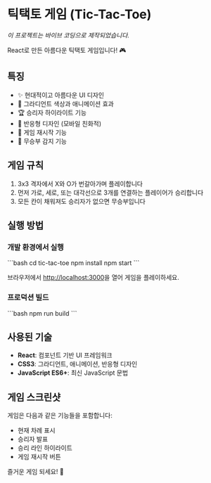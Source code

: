 # 틱택토 게임 (Tic-Tac-Toe)

*이 프로젝트는 바이브 코딩으로 제작되었습니다.*

React로 만든 아름다운 틱택토 게임입니다! 🎮

## 특징

- ✨ 현대적이고 아름다운 UI 디자인
- 🌈 그라디언트 색상과 애니메이션 효과
- 🏆 승리자 하이라이트 기능
- 📱 반응형 디자인 (모바일 친화적)
- 🔄 게임 재시작 기능
- 🎯 무승부 감지 기능

## 게임 규칙

1. 3x3 격자에서 X와 O가 번갈아가며 플레이합니다
2. 먼저 가로, 세로, 또는 대각선으로 3개를 연결하는 플레이어가 승리합니다
3. 모든 칸이 채워져도 승리자가 없으면 무승부입니다

## 실행 방법

### 개발 환경에서 실행

\`\`\`bash
cd tic-tac-toe
npm install
npm start
\`\`\`

브라우저에서 [http://localhost:3000](http://localhost:3000)을 열어 게임을 플레이하세요.

### 프로덕션 빌드

\`\`\`bash
npm run build
\`\`\`

## 사용된 기술

- **React**: 컴포넌트 기반 UI 프레임워크
- **CSS3**: 그라디언트, 애니메이션, 반응형 디자인
- **JavaScript ES6+**: 최신 JavaScript 문법

## 게임 스크린샷

게임은 다음과 같은 기능들을 포함합니다:

- 현재 차례 표시
- 승리자 발표
- 승리 라인 하이라이트
- 게임 재시작 버튼

즐거운 게임 되세요! 🎉
